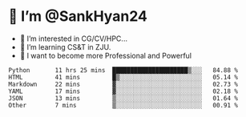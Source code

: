 # 👋 I’m @SankHyan24

- 👀 I’m interested in CG/CV/HPC...
- 🌱 I’m learning CS&T in ZJU.
- 💞️ I want to become more Professional and Powerful


<!---
SankHyan24/SankHyan24 is a ✨ special ✨ repository because its `README.md` (this file) appears on your GitHub profile.
You can click the Preview link to take a look at your changes.
--->
<!--START_SECTION:waka-->

```text
Python       11 hrs 25 mins  █████████████████████▒░░░   84.88 %
HTML         41 mins         █▒░░░░░░░░░░░░░░░░░░░░░░░   05.14 %
Markdown     22 mins         ▓░░░░░░░░░░░░░░░░░░░░░░░░   02.73 %
YAML         17 mins         ▓░░░░░░░░░░░░░░░░░░░░░░░░   02.18 %
JSON         13 mins         ▒░░░░░░░░░░░░░░░░░░░░░░░░   01.64 %
Other        7 mins          ▒░░░░░░░░░░░░░░░░░░░░░░░░   00.91 %
```

<!--END_SECTION:waka-->
